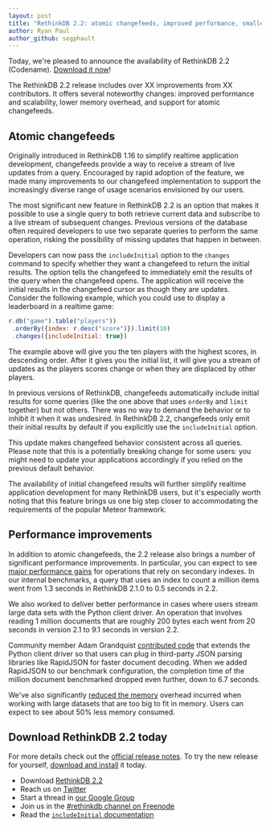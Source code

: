 ```yaml
---
layout: post
title: "RethinkDB 2.2: atomic changefeeds, improved performance, smaller memory footprint"
author: Ryan Paul
author_github: segphault
---
```


Today, we're pleased to announce the availability of RethinkDB 2.2 (Codename). [Download it now][download]!

The RethinkDB 2.2 release includes over XX improvements from XX contributors. It offers several noteworthy changes: improved performance and scalability, lower memory overhead, and support for atomic changefeeds.

## Atomic changefeeds

Originally introduced in RethinkDB 1.16 to simplify realtime application development, changefeeds provide a way to receive a stream of live updates from a query. Encouraged by rapid adoption of the feature, we made many improvements to our changefeed implementation to support the increasingly diverse range of usage scenarios envisioned by our users.

<!--more-->

The most significant new feature in RethinkDB 2.2 is an option that makes it possible to use a single query to both retrieve current data and subscribe to a live stream of subsequent changes. Previous versions of the database often required developers to use two separate queries to perform the same operation, risking the possibility of missing updates that happen in between.

Developers can now pass the `includeInitial` option to the `changes` command to specify whether they want a changefeed to return the initial results. The option tells the changefeed to immediately emit the results of the query when the changefeed opens. The application will receive the initial results in the changefeed cursor as though they are updates. Consider the following example, which you could use to display a leaderboard in a realtime game:

```javascript
r.db("game").table("players"))
 .orderBy({index: r.desc("score")}).limit(10)
 .changes({includeInitial: true})
```

The example above will give you the ten players with the highest scores, in descending order. After it gives you the initial list, it will give you a stream of updates as the players scores change or when they are displaced by other players.

In previous versions of RethinkDB, changefeeds automatically include initial results for some queries (like the one above that uses `orderBy` and `limit` together) but not others. There was no way to demand the behavior or to inhibit it when it was undesired. In RethinkDB 2.2, changefeeds only emit their initial results by default if you explicitly use the `includeInitial` option.

This update makes changefeed behavior consistent across all queries. Please note that this is a potentially breaking change for some users: you might need to update your applications accordingly if you relied on the previous default behavior.

The availability of initial changefeed results will further simplify realtime application development for many RethinkDB users, but it's especially worth noting that this feature brings us one big step closer to accommodating the requirements of the popular Meteor framework.

## Performance improvements

In addition to atomic changefeeds, the 2.2 release also brings a number of significant performance improvements. In particular, you can expect to see [major performance gains][index-optimizations] for operations that rely on secondary indexes. In our internal benchmarks, a query that uses an index to count a million items went from 1.3 seconds in RethinkDB 2.1.0 to 0.5 seconds in 2.2.

We also worked to deliver better performance in cases where users stream large data sets with the Python client driver. An operation that involves reading 1 million documents that are roughly 200 bytes each went from 20 seconds in version 2.1 to 9.1 seconds in version 2.2.

Community member Adam Grandquist [contributed code][json-interface] that extends the Python client driver so that users can plug in third-party JSON parsing libraries like RapidJSON for faster document decoding. When we added RapidJSON to our benchmark configuration, the completion time of the million document benchmarked dropped even further, down to 6.7 seconds.

We've also significantly [reduced the memory][memory-reduction] overhead incurred when working with large datasets that are too big to fit in memory. Users can expect to see about 50% less memory consumed. 

## Download RethinkDB 2.2 today

For more details check out the [official release notes](#). To try the new release for yourself, [download and install](#) it today.

* Download [RethinkDB 2.2][download]
* Reach us on [Twitter][twitter]
* Start a thread in [our Google Group][group]
* Join us in the [#rethinkdb channel on Freenode][freenode]
* Read the [`includeInitial` documentation](#)

[index-optimizations]: https://github.com/rethinkdb/rethinkdb/issues/4862
[json-interface]: https://github.com/rethinkdb/rethinkdb/pull/4825
[memory-reduction]: https://github.com/rethinkdb/rethinkdb/issues/1951
[twitter]: https://twitter.com/rethinkdb
[group]: https://groups.google.com/forum/#!forum/rethinkdb
[freenode]: irc://chat.freenode.net/#rethinkdb
[download]: #

